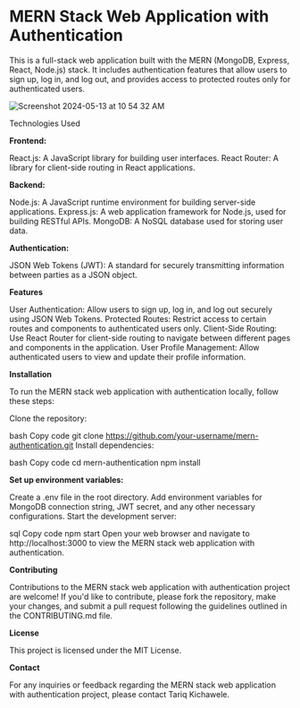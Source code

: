 # MERN Stack Web Application with Authentication

This is a full-stack web application built with the MERN (MongoDB, Express, React, Node.js) stack. It includes authentication features that allow users to sign up, log in, and log out, and provides access to protected routes only for authenticated users.

![Screenshot 2024-05-13 at 10 54 32 AM](https://github.com/TariqKichawele/mern-auth/assets/105932024/afafd9d3-766a-4670-8a29-4fa768ad6dd4)

Technologies Used

**Frontend:**

React.js: A JavaScript library for building user interfaces.
React Router: A library for client-side routing in React applications.

**Backend:**

Node.js: A JavaScript runtime environment for building server-side applications.
Express.js: A web application framework for Node.js, used for building RESTful APIs.
MongoDB: A NoSQL database used for storing user data.

**Authentication:**

JSON Web Tokens (JWT): A standard for securely transmitting information between parties as a JSON object.

**Features**

User Authentication: Allow users to sign up, log in, and log out securely using JSON Web Tokens.
Protected Routes: Restrict access to certain routes and components to authenticated users only.
Client-Side Routing: Use React Router for client-side routing to navigate between different pages and components in the application.
User Profile Management: Allow authenticated users to view and update their profile information.

**Installation**

To run the MERN stack web application with authentication locally, follow these steps:

Clone the repository:

bash
Copy code
git clone https://github.com/your-username/mern-authentication.git
Install dependencies:

bash
Copy code
cd mern-authentication
npm install

**Set up environment variables:**

Create a .env file in the root directory.
Add environment variables for MongoDB connection string, JWT secret, and any other necessary configurations.
Start the development server:

sql
Copy code
npm start
Open your web browser and navigate to http://localhost:3000 to view the MERN stack web application with authentication.

**Contributing**

Contributions to the MERN stack web application with authentication project are welcome! If you'd like to contribute, please fork the repository, make your changes, and submit a pull request following the guidelines outlined in the CONTRIBUTING.md file.

**License**

This project is licensed under the MIT License.

**Contact**

For any inquiries or feedback regarding the MERN stack web application with authentication project, please contact Tariq Kichawele.
